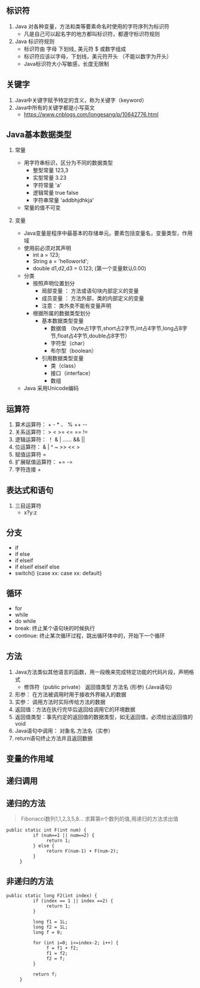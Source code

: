 ## 标识符
1. Java 对各种变量，方法和类等要素命名时使用的字符序列为标识符
     * 凡是自己可以起名字的地方都叫标识符，都遵守标识符规则
2. Java 标识符规则
     * 标识符由 字母 下划线_ 美元符 $ 或数字组成
     * 标识符应该以字母，下划线，美元符开头 （不能以数字为开头）
     * Java标识符大小写敏感，长度无限制

## 关键字
1. Java中关键字赋予特定的含义，称为关键字（keyword）
2. Java中所有的关键字都是小写英文
     * https://www.cnblogs.com/longesang/p/10642776.html


## Java基本数据类型
1. 常量
     * 用字符串标识，区分为不同的数据类型
          * 整型常量 123,3
          * 实型常量 3.23
          * 字符常量 'a'
          * 逻辑常量 true false
          * 字符串常量 'addbhjdhkja'
     * 常量的值不可变

2. 变量
     * Java变量是程序中最基本的存储单元。要素包括变量名，变量类型，作用域
     * 使用前必须对其声明
          * int a = 123;
          * String a = 'helloworld';
          * double d1,d2,d3 = 0.123; (第一个变量默认0.00)
     * 分类
          * 按照声明位置划分
               * 局部变量 ： 方法或语句块内部定义的变量
               * 成员变量 ： 方法外部，类的内部定义的变量
               * 注意： 类外卖不能有变量声明
          * 根据所属的数据类型划分
               * 基本数据类型变量
                    * 数据值 （byte占1字节,short占2字节,int占4字节,long占8字节,float占4字节,double占8字节）
                    * 字符型（char）
                    * 布尔型（boolean）
               * 引用数据类型变量
                    * 类（class）
                    * 接口（interface）
                    * 数组
     * Java 采用Unicode编码

## 运算符
1. 算术运算符： + - * 、 % ++ --
2. 关系运算符： > < >= <= == !=
3. 逻辑运算符： ！ & | …… && ||
4. 位运算符： & | ^ ~ >> << >
5. 赋值运算符 =
6. 扩展赋值运算符： += -=
7. 字符连接 +


## 表达式和语句 
1. 三目运算符
     * x?y:z

## 分支
* if
* if else
* if elseif
* if elseif elseif else
* switch() {case xx: case xx: default}

## 循环
* for
* while
* do while
* break: 终止某个语句块的时候执行
* continue: 终止某次循环过程，跳出循环体中的，开始下一个循环

## 方法
1. Java方法类似其他语言的函数，用一段晚来完成特定功能的代码片段，声明格式
     * 修饰符（public private） 返回值类型 方法名 (形参) {Java语句}
2. 形参： 在方法被调用时用于接收外界输入的数据
3. 实参： 调用方法时实际传给方法的数据
4. 返回值：方法在执行完毕后返回给调用它的环境数据
5. 返回值类型：事先约定的返回值的数据类型，如无返回值，必须给出返回值的void
6. Java语句中调用： 对象名.方法名（实参）
7. return语句终止方法并且返回数据

## 变量的作用域

## 递归调用

## 递归的方法

> Fibonacci数列1,1,2,3,5,8... 求算第n个数列的值,用递归的方法求出值

```
public static int F(int num) {
          if (num==1 || num==2) {
               return 1;
          } else {
               return F(num-1) + F(num-2);
          }
     }
```

## 非递归的方法

```
public static long F2(int index) {
          if (index == 1 || index ==2) {
               return 1;
          } 

          long f1 = 1L;
          long f2 = 1L;
          long f = 0;

          for (int i=0; i<=index-2; i++) {
               f = f1 + f2;
               f1 = f2;
               f2 = f;
          }

          return f;
     }
```